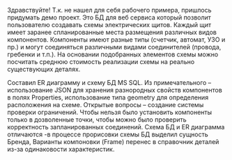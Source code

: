 Здравствуйте! Т.к. не нашел для себя рабочего примера, пришлось придумать демо проект. Это БД для веб сервиса который позволит пользователю создавать схемы электрических щитов. Каждый щит имеет заранее спланированные места размещения различных видов компонентов. Компоненты имеют разные типы (счетчик, автомат, УЗО и пр.) и могут соединяться различными видами соединителей (провода, гребенки и т.п.). На основании подобранных элементов схемы можно посчитать среднюю стоимость реализации схемы на реально существующих деталях.

Составил ER диаграмму и схему БД MS SQL.
Из примечательного – использование JSON для хранения разнородных свойств компонентов в полях Properties, использование типа geometry для определения расположения на схеме.
Открытые вопросы – создание системы проверки ограничений. Чтобы нельзя было установить компоненты только в дозволенные точки, чтобы можно было проверить корректность запланированных соединений. 
Схема БД и ER диаграмма отличаются -в процессе прорисовки схемы БД выделил сущность Бренда, Варианты компоновки (Frame) перенес в справочник деталей из-за одинаковости характеристик.

